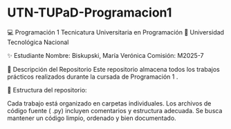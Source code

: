 # UTN-TUPaD-Programacion1
💻 Programación 1
Tecnicatura Universitaria en Programación
📍 Universidad Tecnológica Nacional

✨ Estudiante
Nombre: Biskupski, María Verónica
Comisión: M2025-7 

📂 Descripción del Repositorio
Este repositorio almacena todos los trabajos prácticos realizados durante la cursada de Programación 1 .

📌 Estructura del repositorio:

Cada trabajo está organizado en carpetas individuales.
Los archivos de código fuente ( .py) incluyen comentarios y estructura adecuada.
Se busca mantener un código limpio, ordenado y bien documentado.